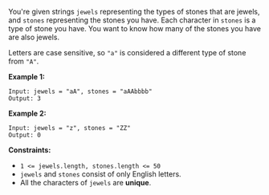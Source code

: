 You're given strings `jewels` representing the types of stones that are
jewels, and `stones` representing the stones you have. Each character in
`stones` is a type of stone you have. You want to know how many of the stones
you have are also jewels.

Letters are case sensitive, so `"a"` is considered a different type of stone
from `"A"`.



**Example 1:**

    
    
    Input: jewels = "aA", stones = "aAAbbbb"
    Output: 3
    

**Example 2:**

    
    
    Input: jewels = "z", stones = "ZZ"
    Output: 0
    



**Constraints:**

  * `1 <= jewels.length, stones.length <= 50`
  * `jewels` and `stones` consist of only English letters.
  * All the characters of `jewels` are **unique**.

